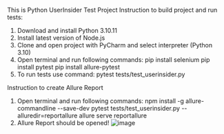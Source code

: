 This is Python UserInsider Test Project
Instruction to build project and run tests:
1. Download and install Python 3.10.11
2. Install latest version of Node.js
3. Clone and open project with PyCharm and select interpreter (Python 3.10)
4. Open terminal and run following commands:
         pip install selenium
         pip install pytest
         pip install allure-pytest
5. To run tests use command:
         pytest tests/test_userinsider.py

Instruction to create Allure Report
1. Open terminal and run following commands:
         npm install -g allure-commandline --save-dev
         pytest tests/test_userinsider.py  --alluredir=reportallure
         allure serve reportallure
2. Allure Report should be opened!
![image](https://github.com/Marie1360/UserInsiderTest/assets/61519117/29b99ace-8fc4-417f-a425-fb22d00faeeb)

